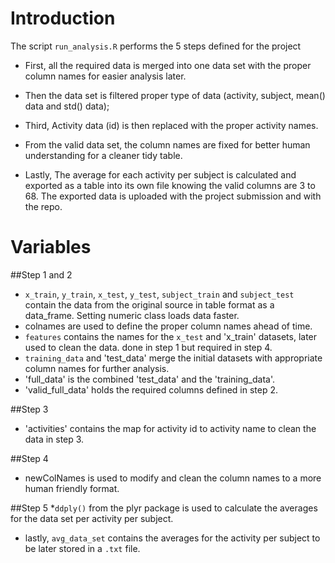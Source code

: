 # Introduction

The script `run_analysis.R` performs the 5 steps defined for the project

* First, all the required data is merged into one data set with the proper column names for easier analysis later.

* Then the data set is filtered proper type of data (activity, subject, mean() data and std() data);

* Third, Activity data (id) is then replaced with the proper activity names.

* From the valid data set, the column names are fixed for better human understanding for a cleaner tidy table.

* Lastly, The average for each activity per subject is calculated and exported as a table into its own file knowing the valid columns are 3 to 68. The exported data is uploaded with the project submission and with the repo.

# Variables

##Step 1 and 2
* `x_train`, `y_train`, `x_test`, `y_test`, `subject_train` and `subject_test` contain the data from the original source in table format as a data_frame. Setting numeric class loads data faster.
* colnames are used to define the proper column names ahead of time.
* `features` contains the names for the `x_test` and 'x_train' datasets, later used to clean the data. done in step 1 but required in step 4.
* `training_data` and 'test_data' merge the initial datasets with appropriate column names for further analysis.
* 'full_data' is the combined 'test_data' and the 'training_data'.
* 'valid_full_data' holds the required columns defined in step 2.

##Step 3
* 'activities' contains the map for activity id to activity name to clean the data in step 3.

##Step 4
* newColNames is used to modify and clean the column names to a more human friendly format.

##Step 5
*`ddply()` from the plyr package is used to calculate the averages for the data set per activity per subject.
* lastly, `avg_data_set` contains the averages for the activity per subject to be later stored in a `.txt` file.
